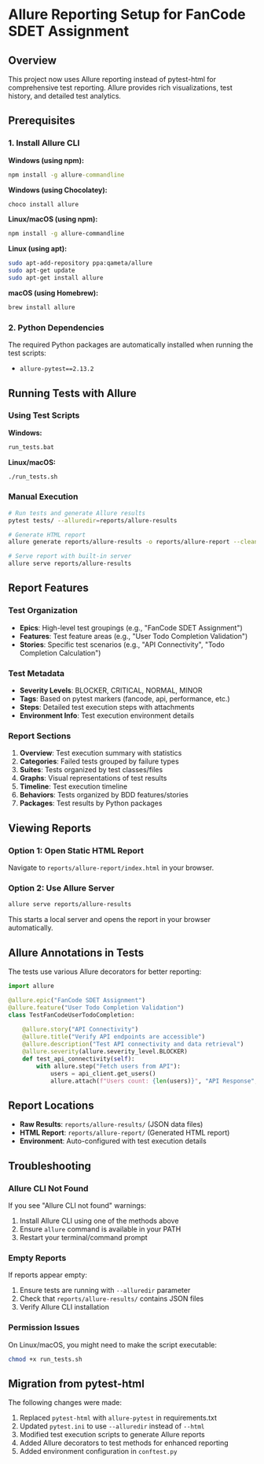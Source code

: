 # Allure Reporting Setup for FanCode SDET Assignment

## Overview

This project now uses Allure reporting instead of pytest-html for comprehensive test reporting. Allure provides rich visualizations, test history, and detailed test analytics.

## Prerequisites

### 1. Install Allure CLI

**Windows (using npm):**
```cmd
npm install -g allure-commandline
```

**Windows (using Chocolatey):**
```cmd
choco install allure
```

**Linux/macOS (using npm):**
```bash
npm install -g allure-commandline
```

**Linux (using apt):**
```bash
sudo apt-add-repository ppa:qameta/allure
sudo apt-get update
sudo apt-get install allure
```

**macOS (using Homebrew):**
```bash
brew install allure
```

### 2. Python Dependencies

The required Python packages are automatically installed when running the test scripts:
- `allure-pytest==2.13.2`

## Running Tests with Allure

### Using Test Scripts

**Windows:**
```cmd
run_tests.bat
```

**Linux/macOS:**
```bash
./run_tests.sh
```

### Manual Execution

```bash
# Run tests and generate Allure results
pytest tests/ --alluredir=reports/allure-results

# Generate HTML report
allure generate reports/allure-results -o reports/allure-report --clean

# Serve report with built-in server
allure serve reports/allure-results
```

## Report Features

### Test Organization
- **Epics**: High-level test groupings (e.g., "FanCode SDET Assignment")
- **Features**: Test feature areas (e.g., "User Todo Completion Validation")
- **Stories**: Specific test scenarios (e.g., "API Connectivity", "Todo Completion Calculation")

### Test Metadata
- **Severity Levels**: BLOCKER, CRITICAL, NORMAL, MINOR
- **Tags**: Based on pytest markers (fancode, api, performance, etc.)
- **Steps**: Detailed test execution steps with attachments
- **Environment Info**: Test execution environment details

### Report Sections

1. **Overview**: Test execution summary with statistics
2. **Categories**: Failed tests grouped by failure types
3. **Suites**: Tests organized by test classes/files
4. **Graphs**: Visual representations of test results
5. **Timeline**: Test execution timeline
6. **Behaviors**: Tests organized by BDD features/stories
7. **Packages**: Test results by Python packages

## Viewing Reports

### Option 1: Open Static HTML Report
Navigate to `reports/allure-report/index.html` in your browser.

### Option 2: Use Allure Server
```bash
allure serve reports/allure-results
```
This starts a local server and opens the report in your browser automatically.

## Allure Annotations in Tests

The tests use various Allure decorators for better reporting:

```python
import allure

@allure.epic("FanCode SDET Assignment")
@allure.feature("User Todo Completion Validation")
class TestFanCodeUserTodoCompletion:
    
    @allure.story("API Connectivity")
    @allure.title("Verify API endpoints are accessible")
    @allure.description("Test API connectivity and data retrieval")
    @allure.severity(allure.severity_level.BLOCKER)
    def test_api_connectivity(self):
        with allure.step("Fetch users from API"):
            users = api_client.get_users()
            allure.attach(f"Users count: {len(users)}", "API Response", allure.attachment_type.TEXT)
```

## Report Locations

- **Raw Results**: `reports/allure-results/` (JSON data files)
- **HTML Report**: `reports/allure-report/` (Generated HTML report)
- **Environment**: Auto-configured with test execution details

## Troubleshooting

### Allure CLI Not Found
If you see "Allure CLI not found" warnings:
1. Install Allure CLI using one of the methods above
2. Ensure `allure` command is available in your PATH
3. Restart your terminal/command prompt

### Empty Reports
If reports appear empty:
1. Ensure tests are running with `--alluredir` parameter
2. Check that `reports/allure-results/` contains JSON files
3. Verify Allure CLI installation

### Permission Issues
On Linux/macOS, you might need to make the script executable:
```bash
chmod +x run_tests.sh
```

## Migration from pytest-html

The following changes were made:
1. Replaced `pytest-html` with `allure-pytest` in requirements.txt
2. Updated `pytest.ini` to use `--alluredir` instead of `--html`
3. Modified test execution scripts to generate Allure reports
4. Added Allure decorators to test methods for enhanced reporting
5. Added environment configuration in `conftest.py`
